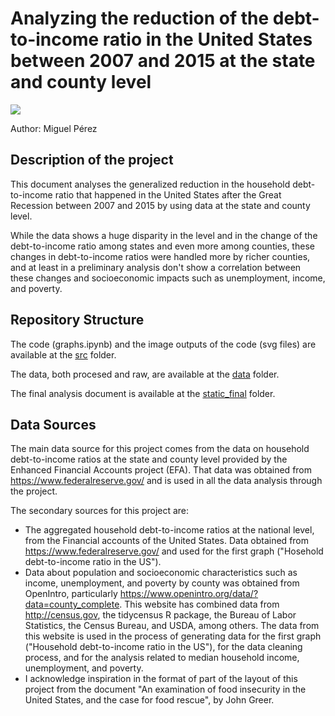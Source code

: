 # Analyzing the reduction of the debt-to-income ratio in the United States between 2007 and 2015 at the state and county level

![](/scratch/embedded_screenshot_static_project.png?raw=true "")

Author: Miguel Pérez

## Description of the project

This document analyses the generalized reduction in the household debt-to-income 
ratio that happened in the United States after the Great Recession between 2007 
and 2015 by using data at the state and county level.

While the data shows a huge disparity in the level and in the change of the
debt-to-income ratio among states and even more among counties, these
changes in debt-to-income ratios were handled more by richer counties,
and at least in a preliminary analysis don't show a correlation between 
these changes and socioeconomic impacts such as unemployment, income,
and poverty.

## Repository Structure

The code (graphs.ipynb) and the image outputs of the code (svg files) are available at the [src](https://github.com/miguelperez94/reduction_dti_ratio_united_states/tree/main/src) folder.

The data, both procesed and raw, are available at the [data](https://github.com/miguelperez94/reduction_dti_ratio_united_states/tree/main/data) folder.

The final analysis document is available at the [static_final](https://github.com/miguelperez94/reduction_dti_ratio_united_states/tree/main/static_final) folder.

## Data Sources

The main data source for this project comes from the data on household debt-to-income
ratios at the state and county level provided by the Enhanced Financial Accounts project
(EFA). That data was obtained from https://www.federalreserve.gov/ and is used in all the
data analysis through the project.

The secondary sources for this project are:

* The aggregated household debt-to-income ratios at the national level, from the 
Financial accounts of the United States. Data obtained from https://www.federalreserve.gov/
and used for the first graph ("Hosehold debt-to-income ratio in the US").
* Data about population and socioeconomic characteristics such as income, unemployment, 
and poverty by county was obtained from OpenIntro, particularly https://www.openintro.org/data/?data=county_complete.
This website has combined data from http://census.gov, the tidycensus R package, the Bureau of 
Labor Statistics, the Census Bureau, and USDA, among others. The data from this website is used
in the process of generating data for the first graph ("Household debt-to-income ratio in the US"),
for the data cleaning process, and for the analysis related to median household income,
unemployment, and poverty.
* I acknowledge inspiration in the format of part of the layout of this project from the document 
"An examination of food insecurity in the United States, and the case for food rescue",
by John Greer.
